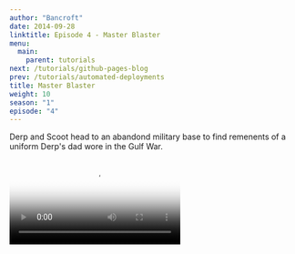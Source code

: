 ```yaml
---
author: "Bancroft"
date: 2014-09-28
linktitle: Episode 4 - Master Blaster
menu:
  main:
    parent: tutorials
next: /tutorials/github-pages-blog
prev: /tutorials/automated-deployments
title: Master Blaster
weight: 10
season: "1"
episode: "4"
---
```


Derp and Scoot head to an abandond military base to find remenents of a uniform Derp's dad wore in the Gulf War. 


<video src="https://s3.us-east-2.amazonaws.com/bancroftshow/season-1/episode-1/crypto-visionary.mp4" controls controlsList="nodownload" poster="https://s3.us-east-2.amazonaws.com/bancroftshow/season-1/episode-1/poster.jpg">
</video>

